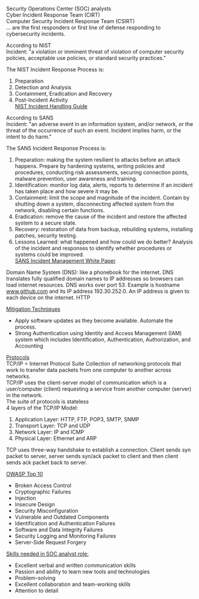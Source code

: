 Security Operations Center (SOC) analysts  
Cyber Incident Response Team (CIRT)  
Computer Security Incident Response Team (CSIRT)  
... are the first responders or first line of defense responding to cybersecurity incidents. 

According to NIST  
Incident: "a violation or imminent threat of violation of computer security policies, acceptable use policies, or standard security practices."

The NIST Incident Response Process is:
1) Preparation
2) Detection and Analysis
3) Containment, Eradication and Recovery
4) Post-Incident Activity  
[NIST Incident Handling Guide](https://nvlpubs.nist.gov/nistpubs/specialpublications/nist.sp.800-61r2.pdf)

According to SANS  
Incident: "an adverse event in an information system, and/or network, or the threat of the occurrence of such an event. Incident implies harm, or the intent to do harm."

The SANS Incident Response Process is:
1) Preparation: making the system resilient to attacks before an attack happens. Prepare by hardening systems, writing policies and procedures, conducting risk assessments, securing connection points, malware prevention, user awareness and training.
3) Identification: monitor log data, alerts, reports to determine if an incident has taken place and how severe it may be.
4) Containment: limit the scope and magnitude of the incident. Contain by shutting down a system, disconnecting affected system from the network, disabling certain functions.
5) Eradication: remove the cause of the incident and restore the affected system to a secure state.
6) Recovery: restoration of data from backup, rebuilding systems, installing patches, security testing.
7) Lessons Learned: what happened and how could we do better? Analysis of the incident and responses to identify whether procedures or systems could be improved.  
[SANS Incident Management White Paper](https://sansorg.egnyte.com/dl/xA2zHfNRL2)

Domain Name System (DNS): like a phonebook for the internet. DNS translates fully qualified domain names to IP addresses so browsers can load internet resources. DNS works over port 53. 
  Example is hostname www.github.com and its IP address 192.30.252.0. An IP address is given to each device on the internet. 
HTTP

<ins>Mitigation Techniques</ins>  
- Apply software updates as they become available. Automate the process.
- Strong Authentication using Identity and Access Management (IAM) system which includes Identification, Authentication, Authorization, and Accounting

<ins>Protocols</ins>  
TCP/IP = Internet Protocol Suite
Collection of networking protocols that work to transfer data packets from one computer to another across networks.  
TCP/IP uses the client-server model of communication which is a user/computer (client) requesting a service from another computer (server) in the network.  
The suite of protocols is stateless  
4 layers of the TCP/IP Model:  
1) Application Layer: HTTP, FTP, POP3, SMTP, SNMP
2) Transport Layer: TCP and UDP
3) Network Layer: IP and ICMP
4) Physical Layer: Ethernet and ARP  

TCP uses three-way handshake to establish a connection. Client sends syn packet to server, server sends syn/ack packet to client and then client sends ack packet back to server. 

[OWASP Top 10](https://owasp.org/www-project-top-ten/)
- Broken Access Control
- Cryptographic Failures
- Injection
- Insecure Design
- Security Misconfiguration
- Vulnerable and Outdated Components
- Identification and Authentication Failures
- Software and Data Integrity Failures
- Security Logging and Monitoring Failures
- Server-Side Request Forgery

<u>Skills needed in SOC analyst role:</u>
- Excellent verbal and written communication skills
- Passion and ability to learn new tools and technologies
- Problem-solving
- Excellent collaboration and team-working skills
- Attention to detail
